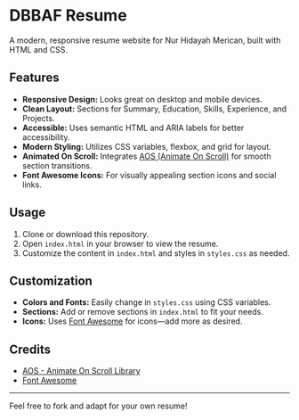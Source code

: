 # DBBAF Resume

A modern, responsive resume website for Nur Hidayah Merican, built with HTML and CSS.

## Features

- **Responsive Design:** Looks great on desktop and mobile devices.
- **Clean Layout:** Sections for Summary, Education, Skills, Experience, and Projects.
- **Accessible:** Uses semantic HTML and ARIA labels for better accessibility.
- **Modern Styling:** Utilizes CSS variables, flexbox, and grid for layout.
- **Animated On Scroll:** Integrates [AOS (Animate On Scroll)](https://michalsnik.github.io/aos/) for smooth section transitions.
- **Font Awesome Icons:** For visually appealing section icons and social links.

## Usage

1. Clone or download this repository.
2. Open `index.html` in your browser to view the resume.
3. Customize the content in `index.html` and styles in `styles.css` as needed.

## Customization

- **Colors and Fonts:** Easily change in `styles.css` using CSS variables.
- **Sections:** Add or remove sections in `index.html` to fit your needs.
- **Icons:** Uses [Font Awesome](https://fontawesome.com/) for icons—add more as desired.

## Credits

- [AOS - Animate On Scroll Library](https://michalsnik.github.io/aos/)
- [Font Awesome](https://fontawesome.com/)

---

Feel free to fork and adapt for your own resume!
